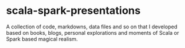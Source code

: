 # scala-spark-presentations
A collection of code, markdowns, data files and so on that I developed based on books, blogs, personal explorations and moments of Scala or Spark based magical realism.
